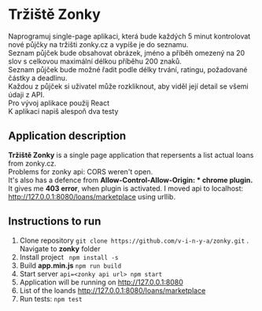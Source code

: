 # Tržiště Zonky

Naprogramuj single-page aplikaci, která bude každých 5 minut kontrolovat nové půjčky na tržišti zonky.cz a vypíše je do seznamu.<br />
Seznam půjček bude obsahovat obrázek, jméno a příběh omezený na 20 slov s celkovou maximální délkou příběhu 200 znaků. <br />
Seznam půjček bude možné řadit podle délky trvání, ratingu, požadované částky a deadlinu. <br />
Každou z půjček si uživatel může rozkliknout, aby viděl její detail se všemi údaji z API. <br />
Pro vývoj aplikace použij React <br />
K aplikaci napiš alespoň dva testy <br />

## Application description

**Tržiště Zonky** is a single page application that repersents a list actual loans from zonky.cz. <br />
Problems for zonky api: CORS weren't open. <br />
It's also has a defence from **Allow-Control-Allow-Origin: * chrome plugin.** It gives me **403 error**, when plugin is activated. 
I moved api to localhost: http://127.0.0.1:8080/loans/marketplace using urllib.

## Instructions to run

1. Clone repository  ` git clone https://github.com/v-i-n-y-a/zonky.git `
. Navigate to **zonky** folder
3. Install project ` npm install -s`
4. Build **app.min.js** ` npm run build `
4. Start server `api=<zonky api url> npm start `
5. Application will be running on http://127.0.0.1:8080
6. List of the loands http://127.0.0.1:8080/loans/marketplace
7. Run tests: `npm test `

